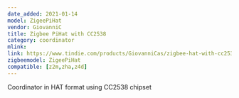 ```yaml
---
date_added: 2021-01-14
model: ZigeePiHat
vendor: GiovanniC
title: Zigbee PiHat with CC2538
category: coordinator
mlink: 
link: https://www.tindie.com/products/GiovanniCas/zigbee-hat-with-cc2538-for-raspberry/
zigbeemodel: ZigeePiHat
compatible: [z2m,zha,z4d]
---
```

Coordinator in HAT format using CC2538 chipset
